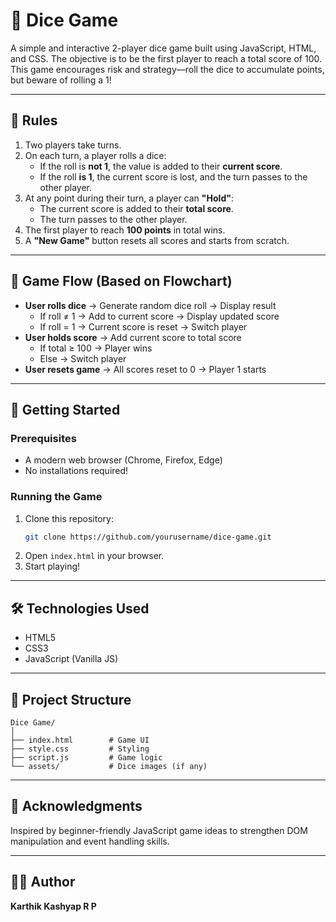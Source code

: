 # 🎲 Dice Game

A simple and interactive 2-player dice game built using JavaScript, HTML, and CSS. The objective is to be the first player to reach a total score of 100. This game encourages risk and strategy—roll the dice to accumulate points, but beware of rolling a 1!

---

## 📜 Rules

1. Two players take turns.
2. On each turn, a player rolls a dice:
   - If the roll is **not 1**, the value is added to their **current score**.
   - If the roll **is 1**, the current score is lost, and the turn passes to the other player.
3. At any point during their turn, a player can **"Hold"**:
   - The current score is added to their **total score**.
   - The turn passes to the other player.
4. The first player to reach **100 points** in total wins.
5. A **"New Game"** button resets all scores and starts from scratch.

---

## 🧠 Game Flow (Based on Flowchart)

- **User rolls dice** → Generate random dice roll → Display result
  - If roll ≠ 1 → Add to current score → Display updated score
  - If roll = 1 → Current score is reset → Switch player
- **User holds score** → Add current score to total score
  - If total ≥ 100 → Player wins
  - Else → Switch player
- **User resets game** → All scores reset to 0 → Player 1 starts

---

## 🚀 Getting Started

### Prerequisites

- A modern web browser (Chrome, Firefox, Edge)
- No installations required!

### Running the Game

1. Clone this repository:
   ```bash
   git clone https://github.com/yourusername/dice-game.git
   ```
2. Open `index.html` in your browser.
3. Start playing!

---

## 🛠️ Technologies Used

- HTML5
- CSS3
- JavaScript (Vanilla JS)

---

## 📁 Project Structure

```
Dice Game/
│
├── index.html        # Game UI
├── style.css         # Styling
├── script.js         # Game logic
└── assets/           # Dice images (if any)
```

---

## 🙌 Acknowledgments

Inspired by beginner-friendly JavaScript game ideas to strengthen DOM manipulation and event handling skills.

---

## 🧑‍💻 Author

**Karthik Kashyap R P**
